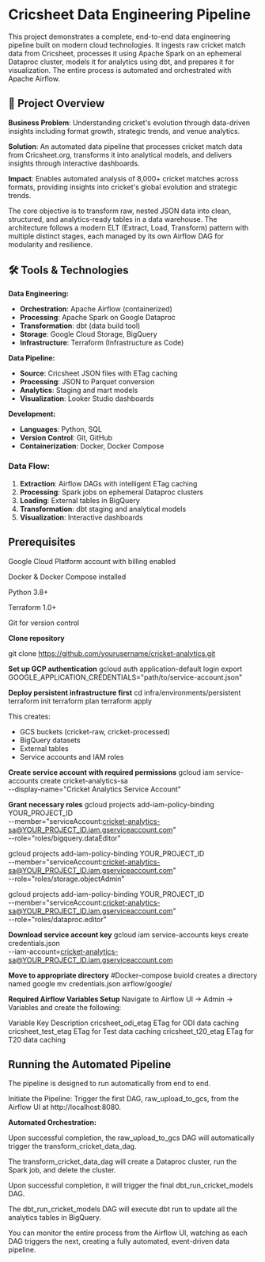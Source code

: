 # Cricsheet Data Engineering Pipeline
This project demonstrates a complete, end-to-end data engineering pipeline built on modern cloud technologies. It ingests raw cricket match data from Cricsheet, processes it using Apache Spark on an ephemeral Dataproc cluster, models it for analytics using dbt, and prepares it for visualization. The entire process is automated and orchestrated with Apache Airflow.

## 🏏 Project Overview

**Business Problem**: Understanding cricket's evolution through data-driven insights including format growth, strategic trends, and venue analytics.

**Solution**: An automated data pipeline that processes cricket match data from Cricsheet.org, transforms it into analytical models, and delivers insights through interactive dashboards.

**Impact**: Enables automated analysis of 8,000+ cricket matches across formats, providing insights into cricket's global evolution and strategic trends.

The core objective is to transform raw, nested JSON data into clean, structured, and analytics-ready tables in a data warehouse. The architecture follows a modern ELT (Extract, Load, Transform) pattern with multiple distinct stages, each managed by its own Airflow DAG for modularity and resilience.

## 🛠️ Tools & Technologies

**Data Engineering:**
- **Orchestration**: Apache Airflow (containerized)
- **Processing**: Apache Spark on Google Dataproc
- **Transformation**: dbt (data build tool)
- **Storage**: Google Cloud Storage, BigQuery
- **Infrastructure**: Terraform (Infrastructure as Code)

**Data Pipeline:**
- **Source**: Cricsheet JSON files with ETag caching
- **Processing**: JSON to Parquet conversion
- **Analytics**: Staging and mart models
- **Visualization**: Looker Studio dashboards

**Development:**
- **Languages**: Python, SQL
- **Version Control**: Git, GitHub
- **Containerization**: Docker, Docker Compose


### Data Flow:
1. **Extraction**: Airflow DAGs with intelligent ETag caching
2. **Processing**: Spark jobs on ephemeral Dataproc clusters
3. **Loading**: External tables in BigQuery
4. **Transformation**: dbt staging and analytical models
5. **Visualization**: Interactive dashboards

## Prerequisites

Google Cloud Platform account with billing enabled

Docker & Docker Compose installed

Python 3.8+

Terraform 1.0+

Git for version control

**Clone repository**

git clone https://github.com/yourusername/cricket-analytics.git


**Set up GCP authentication**
gcloud auth application-default login
export GOOGLE_APPLICATION_CREDENTIALS="path/to/service-account.json"

**Deploy persistent infrastructure first**
cd infra/environments/persistent
terraform init
terraform plan
terraform apply

 This creates:
 - GCS buckets (cricket-raw, cricket-processed)
 - BigQuery datasets
 - External tables
 - Service accounts and IAM roles

**Create service account with required permissions**
gcloud iam service-accounts create cricket-analytics-sa \
    --display-name="Cricket Analytics Service Account"

**Grant necessary roles**
gcloud projects add-iam-policy-binding YOUR_PROJECT_ID \
    --member="serviceAccount:cricket-analytics-sa@YOUR_PROJECT_ID.iam.gserviceaccount.com" \
    --role="roles/bigquery.dataEditor"

gcloud projects add-iam-policy-binding YOUR_PROJECT_ID \
    --member="serviceAccount:cricket-analytics-sa@YOUR_PROJECT_ID.iam.gserviceaccount.com" \
    --role="roles/storage.objectAdmin"

gcloud projects add-iam-policy-binding YOUR_PROJECT_ID \
    --member="serviceAccount:cricket-analytics-sa@YOUR_PROJECT_ID.iam.gserviceaccount.com" \
    --role="roles/dataproc.editor"

**Download service account key**
gcloud iam service-accounts keys create credentials.json \
    --iam-account=cricket-analytics-sa@YOUR_PROJECT_ID.iam.gserviceaccount.com

**Move to appropriate directory**
#Docker-compose buiold creates a directory named google
mv credentials.json airflow/google/

**Required Airflow Variables Setup**
Navigate to Airflow UI → Admin → Variables and create the following:

Variable Key		    Description
cricsheet_odi_etag		ETag for ODI data caching
cricsheet_test_etag		ETag for Test data caching
cricsheet_t20_etag		ETag for T20 data caching


## Running the Automated Pipeline
The pipeline is designed to run automatically from end to end.

Initiate the Pipeline: Trigger the first DAG, raw_upload_to_gcs, from the Airflow UI at http://localhost:8080.

**Automated Orchestration:**

Upon successful completion, the raw_upload_to_gcs DAG will automatically trigger the transform_cricket_data_dag.

The transform_cricket_data_dag will create a Dataproc cluster, run the Spark job, and delete the cluster.

Upon successful completion, it will trigger the final dbt_run_cricket_models DAG.

The dbt_run_cricket_models DAG will execute dbt run to update all the analytics tables in BigQuery.

You can monitor the entire process from the Airflow UI, watching as each DAG triggers the next, creating a fully automated, event-driven data pipeline.